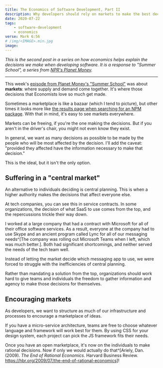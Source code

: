 ```yaml
---
title: The Economics of Software Development, Part II
description: Why developers should rely on markets to make the best decisions for their product
date: 2020-07-22
tags:
    - software-development
    - economics
verse: Mark 6:56
# /img/<IMAGE>.min.jpg
image:
---
```


_This is the second post in a series on how economics helps explain the decisions we make when developing software. It is a response to "Summer School", a series from [NPR's Planet Money](https://www.npr.org/sections/money/)._

---

This week's [episode from Planet Money's "Summer School"](https://www.npr.org/2020/07/15/891488686/summer-school-2-markets-pickles) was about **markets**:  where supply and demand come together. It's where those decisions that Economists love so much get made.

Sometimes a marketplace is like a bazaar (which I tend to picture), but other times it looks more like [the results page when searching for an NPM package](https://www.npmjs.com/search?q=capitalize). With that in mind, it's easy to see markets everywhere.

Markets can be freeing, if you're the one making the decisions. But if you aren't in the driver's chair, you might not even know they exist.

In general, we want as many decisions as possible to be made by the people who will be most affected by the decision. I'll add the caveat: "provided they affected have the information necessary to make that decision."

This is the ideal, but it isn't the only option.

## Suffering in a "central market"

An alternative to individuals deciding is central planning. This is when a higher authority makes the decisions that affect everyone else.

At tech companies, you can see this in service contracts. In some organizations, the decision of what SaaS to use comes from the top, and the repercussions trickle their way down.

I worked at a large company that had a contract with Microsoft for all of their office software services. As a result, everyone at the company had to use Skype and an ancient program called Lync for all of our messaging needs^[The company was rolling out Microsoft Teams when I left, which was much better.]. Both had significant shortcomings, and neither served the needs of the tech team well.

Instead of letting the market decide which messaging app to use, we were forced to struggle with the inefficiencies of central planning.

Rather than mandating a solution from the top, organizations should work hard to give teams and individuals the freedom to gather information and agency to make those decisions for themselves.

## Encouraging markets

As developers, we want to structure as much of our infrastructure and processes to encourage a marketplace of ideas.

If you have a micro-service architecture, teams are free to choose whatever language and framework will work best for them. By using CSS for your design system, each project can pick the JS framework fits their needs.

Once you have an open marketplace, it's now on the individuals to make rational decisions. Now if only we would actually do that^[Ariely, Dan. (2009). _The End of Rational Economics_. Harvard Business Review. https://hbr.org/2009/07/the-end-of-rational-economics]!
